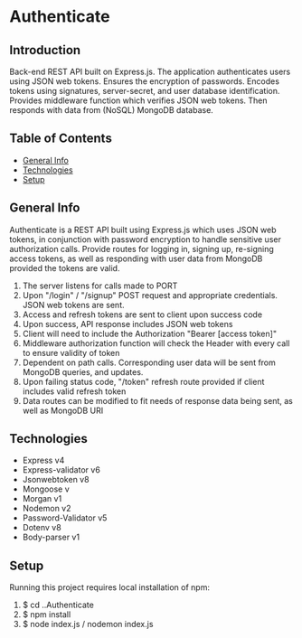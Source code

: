 # Authenticate

## Introduction 
Back-end REST API built on Express.js. The application authenticates users using JSON web tokens. Ensures the encryption of passwords. Encodes tokens using signatures, server-secret, and user database identification. Provides middleware function which verifies JSON web tokens. Then responds with data from (NoSQL) MongoDB database.

## Table of Contents
* [General Info](#general-info)
* [Technologies](#technologies)
* [Setup](#setup)

## General Info
Authenticate is a REST API built using Express.js which uses JSON web tokens, in conjunction with password encryption to handle sensitive user authorization calls. Provide routes for logging in, signing up, re-signing access tokens, as well as responding with user data from MongoDB provided the tokens are valid.
1. The server listens for calls made to PORT
2. Upon "/login" / "/signup" POST request and appropriate credentials. JSON web tokens are sent.
3. Access and refresh tokens are sent to client upon success code
4. Upon success, API response includes JSON web tokens
5. Client will need to include the Authorization "Bearer [access token]"
6. Middleware authorization function will check the Header with every call to ensure validity of token
7. Dependent on path calls. Corresponding user data will be sent from MongoDB queries, and updates.
8. Upon failing status code, "/token" refresh route provided if client includes valid refresh token
9. Data routes can be modified to fit needs of response data being sent, as well as MongoDB URI 

## Technologies
* Express v4
* Express-validator v6
* Jsonwebtoken v8
* Mongoose v
* Morgan v1
* Nodemon v2
* Password-Validator v5
* Dotenv v8
* Body-parser v1

## Setup
Running this project requires local installation of npm: 
1. $ cd ..Authenticate
2. $ npm install
3. $ node index.js / nodemon index.js
